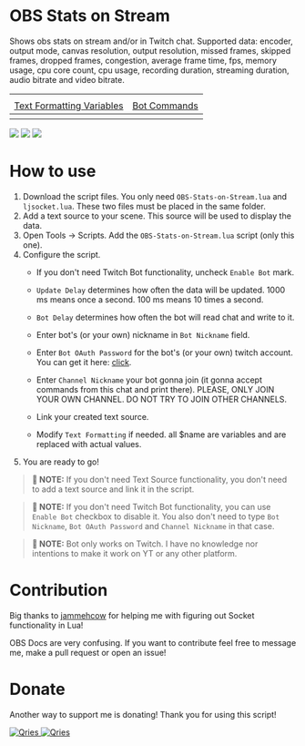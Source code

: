 # OBS Stats on Stream
Shows obs stats on stream and/or in Twitch chat. Supported data: encoder, output mode, canvas resolution, output resolution, missed frames, skipped frames, dropped frames, congestion,  average frame time, fps, memory usage, cpu core count, cpu usage, recording duration, streaming duration, audio bitrate and video bitrate.

<table style="width:100%">
<tr><th colspan="2"></th></tr>
<tr>
	<td align="center"><a href="./Text-Formatting-Variables.md">Text Formatting Variables</a></td>
	<td align="center"><a href="./Bot-Commands.md">Bot Commands</a></td>	
</tr>
  <tr><th colspan="2"></th></tr>
</table>

<img src="https://i.imgur.com/uMnrq4r.png" />
<img src="https://i.imgur.com/6E7Ku9B.png" />
<img src="https://i.imgur.com/Wfi0c1u.png" />


# How to use
1. Download the script files. You only need `OBS-Stats-on-Stream.lua` and `ljsocket.lua`. These two files must be placed in the same folder.
2. Add a text source to your scene. This source will be used to display the data.
3. Open Tools -> Scripts. Add the `OBS-Stats-on-Stream.lua` script (only this one).
4. Configure the script.
	* If you don't need Twitch Bot functionality, uncheck `Enable Bot` mark.
    * `Update Delay` determines how often the data will be updated. 1000 ms means once a second. 100 ms means 10 times a second.
	* `Bot Delay` determines how often the bot will read chat and write to it.
    
	* Enter bot's (or your own) nickname in `Bot Nickname` field.
	* Enter `Bot OAuth Password` for the bot's (or your own) twitch account. You can get it here: [click](https://twitchapps.com/tmi).
	* Enter `Channel Nickname` your bot gonna join (it gonna accept commands from this chat and print there). PLEASE, ONLY JOIN YOUR OWN CHANNEL. DO NOT TRY TO JOIN OTHER CHANNELS.
	* Link your created text source.
    * Modify `Text Formatting` if needed. all $name are variables and are replaced with actual values.
5. You are ready to go!

>**:pushpin: NOTE:**   If you don't need Text Source functionality, you don't need to add a text source and link it in the script.

>**:pushpin: NOTE:**   If you don't need Twitch Bot functionality, you can use `Enable Bot` checkbox to disable it. You also don't need to type `Bot Nickname`, `Bot OAuth Password` and `Channel Nickname` in that case.

>**:pushpin: NOTE:**   Bot only works on Twitch. I have no knowledge nor intentions to make it work on YT or any other platform.

# Contribution

Big thanks to [jammehcow](https://github.com/jammehcow) for helping me with figuring out Socket functionality in Lua!

OBS Docs are very confusing. If you want to contribute feel free to message me, make a pull request or open an issue!

# Donate

Another way to support me is donating! Thank you for using this script!

 <a href="https://streamelements.com/greencomfytea/tip">
  <img alt="Qries" src="https://panels-images.twitch.tv/panel-48897356-image-c6155d48-b689-4240-875c-f3141355cb56">
</a>
<a href="https://ko-fi.com/greencomfytea">
  <img alt="Qries" src="https://panels-images.twitch.tv/panel-48897356-image-c2fcf835-87e4-408e-81e8-790789c7acbc">
</a>
